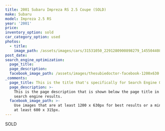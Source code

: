 ```yaml
---
title: 2001 Subaru Impreza RS 2.5 Coupe (SOLD)
make: Subaru
model: Impreza 2.5 RS
year: '2001'
price:
inventory_option: sold
car_category_option: used
photos:
  - title:
    image_path: /assets/images/cars/31531050_2291280900898279_1455044089916424192_n.jpg
post_date:
search_engine_optimization:
  page_title:
  page_description:
  facebook_image_path: /assets/images/thesubiedoctor-facebook-1200x630.png
_comments:
  page_title: This is the title that's specifically for Search Engine Optimization.
  page_description: >-
    This is the page description that is shown below the page title in the
    search engine results.
  facebook_image_path: >-
    Use images that are at least 1200 x 630px for best results or a minimum of
    at least 600 x 315px.
---
```


SOLD
